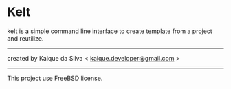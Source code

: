 Kelt
====

kelt is a simple command line interface to create template from a project and reutilize.

---------------------------------

created by Kaique da Silva < kaique.developer@gmail.com >

---------------------------------

This project use FreeBSD license.
